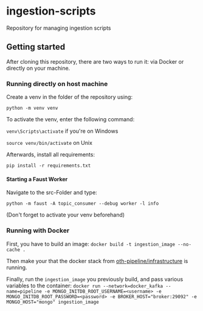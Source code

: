 # ingestion-scripts
Repository for managing ingestion scripts

## Getting started

After cloning this repository, there are two ways to run it: via Docker or directly on your machine.

### Running directly on host machine
Create a venv in the folder of the repository using:

`python -m venv venv`

To activate the venv, enter the following command:

`venv\Scripts\activate` if you're on Windows

`source venv/bin/activate` on Unix

Afterwards, install all requirements:

`pip install -r requirements.txt`

#### Starting a Faust Worker

Navigate to the src-Folder and type:

`python -m faust -A topic_consumer --debug worker -l info`

(Don't forget to activate your venv beforehand)

### Running with Docker
First, you have to build an image:
`docker build -t ingestion_image --no-cache .`

Then make your that the docker stack from [oth-pipeline/infrastructure](https://github.com/oth-datapipeline/infrastructure) is running.

Finally, run the `ingestion_image` you previously build, and pass various variables to the container:
`docker run --network=docker_kafka --name=pipeline -e MONGO_INITDB_ROOT_USERNAME=<username> -e MONGO_INITDB_ROOT_PASSWORD=<password> -e BROKER_HOST="broker:29092" -e MONGO_HOST="mongo" ingestion_image`
